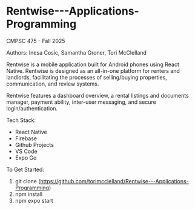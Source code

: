 # Rentwise---Applications-Programming
CMPSC 475 - Fall 2025

Authors: Inesa Cosic, Samantha Groner, Tori McClelland

Rentwise is a mobile application built for Android phones using React Native. Rentwise is designed as an all-in-one platform for renters and landlords, facilitating the processes of selling/buying properties, communication, and review systems.

Rentwise features a dashboard overview, a rental listings and documents manager, payment ability, inter-user messaging, and secure login/authentication.

Tech Stack:
 - React Native
 - Firebase
 - Github Projects
 - VS Code
 - Expo Go

To Get Started:
1. git clone (https://github.com/torimcclelland/Rentwise---Applications-Programming)
2. npm install
3. npm expo start
